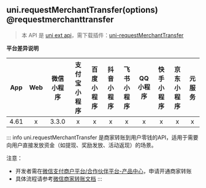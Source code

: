 ## uni.requestMerchantTransfer(options) @requestmerchanttransfer

<!-- UNIAPPAPIJSON.requestMerchantTransfer.description -->

> 本 API 是 [uni ext api](https://uniapp.dcloud.net.cn/api/extapi.html)，需下载插件：[uni-requestMerchantTransfer](https://ext.dcloud.net.cn/plugin?id=22283)

**平台差异说明**

|App|Web|微信小程序|支付宝小程序|百度小程序|抖音小程序|飞书小程序|QQ小程序|快手小程序|京东小程序|元服务|
|:-:|:-:|:-:|:-:|:-:|:-:|:-:|:-:|:-:|:-:|:-:|
|4.61|x|3.3.0|x|x|x|x|x|x|x|x|

::: info
uni.requestMerchantTransfer 是​商家转账到用户零钱的API，适用于需要向用户直接发放资金（如提现、奖励发放、活动返现）的场景。

注意：
  - 开发者需在[微信支付商户平台/合作伙伴平台-产品中心](https://pay.weixin.qq.com/)，申请开通商家转账
  - 具体流程请参考[微信商家转账文档](https://pay.weixin.qq.com/doc/v3/merchant/4012711988)
:::

<!-- UNIAPPAPIJSON.requestMerchantTransfer.param -->

<!-- UNIAPPAPIJSON.requestMerchantTransfer.returnValue -->

<!-- UNIAPPAPIJSON.requestMerchantTransfer.example -->

<!-- UNIAPPAPIJSON.requestMerchantTransfer.tutorial -->

<!-- UNIAPPAPIJSON.requestMerchantTransfer.example -->
